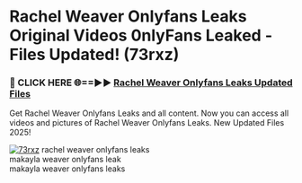 # Rachel Weaver Onlyfans Leaks Original Videos 0nlyFans Leaked - Files Updated! (73rxz)

<h3>🔴 CLICK HERE 🌐==►► <a href="https://tinyurl.com/ms9xzufz" rel="nofollow">Rachel Weaver Onlyfans Leaks Updated Files</a></h3>

Get Rachel Weaver Onlyfans Leaks and all content. Now you can access all videos and pictures of Rachel Weaver Onlyfans Leaks. New Updated Files 2025!

[![73rxz](https://i.imgur.com/ppqm5kG.gif)](https://tinyurl.com/ms9xzufz)
rachel weaver onlyfans leaks<br>
makayla weaver onlyfans leak<br>
makayla weaver onlyfans leaks